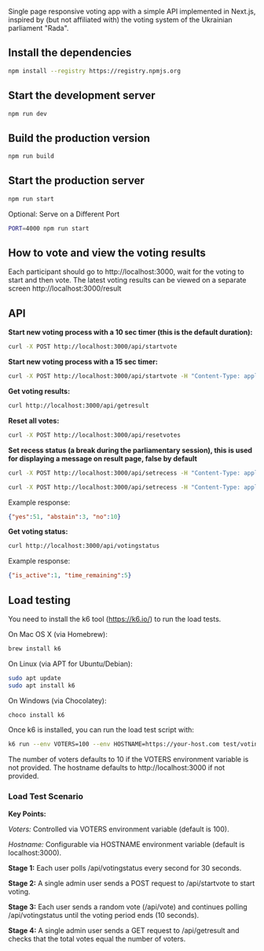 Single page responsive voting app with a simple API implemented in Next.js, inspired by (but not affiliated with) the voting system of the Ukrainian parliament "Rada".

## Install the dependencies

```bash
npm install --registry https://registry.npmjs.org
```

## Start the development server

```bash
npm run dev
```

## Build the production version

```bash
npm run build
```

## Start the production server

```bash
npm run start
```

Optional: Serve on a Different Port

```bash
PORT=4000 npm run start
```

## How to vote and view the voting results

Each participant should go to http://localhost:3000, wait for the voting to start and then vote. The latest voting results can be viewed on a separate screen http://localhost:3000/result

## API

**Start new voting process with a 10 sec timer (this is the default duration):**

```bash
curl -X POST http://localhost:3000/api/startvote
```

**Start new voting process with a 15 sec timer:**

```bash
curl -X POST http://localhost:3000/api/startvote -H "Content-Type: application/json" -d '{"duration": 15}'
```

**Get voting results:**

```bash
curl http://localhost:3000/api/getresult
```

**Reset all votes:**

```bash
curl -X POST http://localhost:3000/api/resetvotes
```

**Set recess status (a break during the parliamentary session), this is used for displaying a message on result page, false by default**

```bash
curl -X POST http://localhost:3000/api/setrecess -H "Content-Type: application/json" -d '{"status": true}'

curl -X POST http://localhost:3000/api/setrecess -H "Content-Type: application/json" -d '{"status": false}'
```

Example response:

```json
{"yes":51, "abstain":3, "no":10}
```

**Get voting status:**

```bash
curl http://localhost:3000/api/votingstatus
```

Example response:

```json
{"is_active":1, "time_remaining":5}
```

## Load testing

You need to install the k6 tool (https://k6.io/) to run the load tests.

On Mac OS X (via Homebrew):

```sh
brew install k6
```

On Linux (via APT for Ubuntu/Debian):

```sh
sudo apt update
sudo apt install k6
```

On Windows (via Chocolatey):

```sh
choco install k6
```

Once k6 is installed, you can run the load test script with:

```sh
k6 run --env VOTERS=100 --env HOSTNAME=https://your-host.com test/voting-load-test.js
```

The number of voters defaults to 10 if the VOTERS environment variable is not provided. The hostname defaults to http://localhost:3000 if not provided.

### Load Test Scenario

**Key Points:**

*Voters:* Controlled via VOTERS environment variable (default is 100).

*Hostname:* Configurable via HOSTNAME environment variable (default is localhost:3000).

**Stage 1:** Each user polls /api/votingstatus every second for 30 seconds.

**Stage 2:** A single admin user sends a POST request to /api/startvote to start voting.

**Stage 3:** Each user sends a random vote (/api/vote) and continues polling /api/votingstatus until the voting period ends (10 seconds).

**Stage 4:** A single admin user sends a GET request to /api/getresult and checks that the total votes equal the number of voters.
